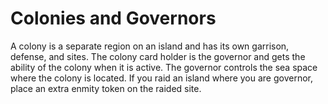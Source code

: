 # Colonies and Governors
A colony is a separate region on an island and has its own garrison, defense, and sites. The colony card holder is the governor and gets the ability of the colony when it is active. The governor controls the sea space where the colony is located. If you raid an island where you are governor, place an extra enmity token on the raided site.
